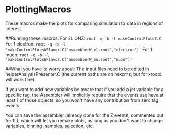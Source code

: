 # PlottingMacros
These macros make the plots for comparing simulation to data in regions of interest.

##Running these macros:
For 2L ONZ: `root -q -b -l makeControlPlotsZ.C`
For 1 electron: `root -q -b -l 'makeControlPlotsWFlavor.C("assemblerW_el.root","electron")'`
For 1 muon: `root -q -b -l 'makeControlPlotsWFlavor.C("assemblerW_mu.root","muon")'`

##What you have to worry about:
The input files need to be edited in helperAnalysisPresenter.C (the current paths are on hexcms, but for xrootd will work fine).

If you want to add new variables be aware that if you add a jet variable for a specific tag, the Assembler will implicitly require that the events use have at least 1 of those objects, so you won't have any contribution from zero tag events.

You can save the assembler (already done for the Z events, commented out for 1L), which will let you remake plots, as long as you don't want to change variables, binning, samples, selection, etc.


